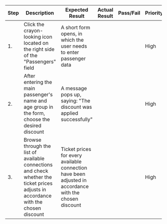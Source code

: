 | Step         | Description            | Expected Result | Actual Result | Pass/Fail | Priority |
|--------------|------------------------|-----------------|---------------|-----------|----------|
| 1.           | Click the crayon-looking icon located on the right side of the "Passengers" field | A short form opens, in which the user needs to enter passenger data |     |     | High |
| 2.           | After entering the main passenger's name and age group in the form, choose the desired discount | A message pops up, saying: "The discount was applied successfully" |     |     | High |
| 3.           | Browse through the list of available connections and check whether the ticket prices adjusts in accordance with the chosen discount | Ticket prices for every available connection have been adjusted in accordance with the chosen discount |     |     | High |
